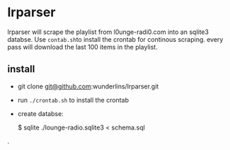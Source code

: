 # lrparser

lrparser will scrape the playlist from l0unge-radi0.com into an sqlite3 databse.
Use `contab.sh`to install the crontab for continous scraping. every pass will 
download the last 100 items in the playlist. 

## install
- git clone git@github.com:wunderlins/lrparser.git
- run `./crontab.sh` to install the crontab
- create databse:

	$ sqlite ./lounge-radio.sqlite3 < schema.sql
	
.
